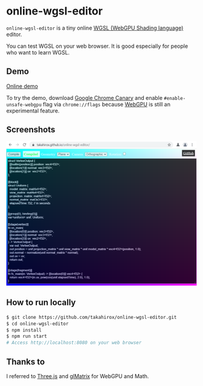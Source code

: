 # online-wgsl-editor

`online-wgsl-editor` is a tiny online [WGSL (WebGPU Shading language)](https://www.w3.org/TR/WGSL/) editor.

You can test WGSL on your web browser. It is good especially for people who want to learn WGSL.

## Demo

[Online demo](https://takahirox.github.io/wgsl-sandbox/)

To try the demo, download [Google Chrome Canary](https://www.google.com/chrome/canary/) and enable `#enable-unsafe-webgpu` flag via `chrome://flags` because [WebGPU](https://www.w3.org/TR/webgpu) is still an experimental feature.

## Screenshots

<img src="./screenshots/screenshot.png" width="640">

## How to run locally

```sh
$ git clone https://github.com/takahirox/online-wgsl-editor.git
$ cd online-wgsl-editor
$ npm install
$ npm run start
# Access http://localhost:8080 on your web browser
```

## Thanks to

I referred to [Three.js](https://threejs.org/) and [glMatrix](https://glmatrix.net/) for WebGPU and Math.
